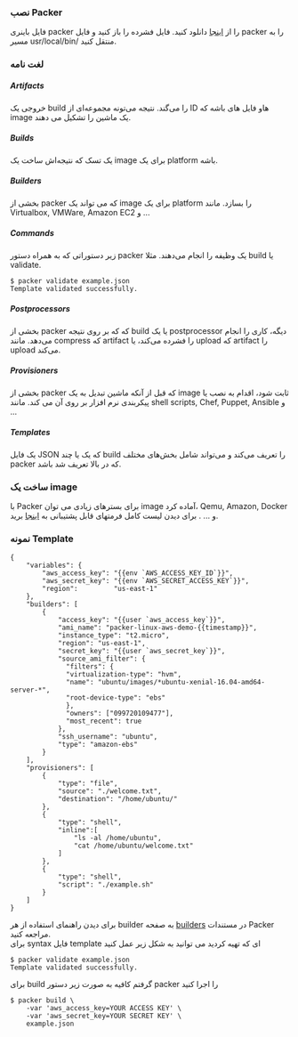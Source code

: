 ### نصب Packer
فایل باینری packer را از [اینجا](https://www.packer.io/downloads.html) دانلود کنید. فایل فشرده را باز کنید و فایل packer را به مسیر usr/local/bin/ منتقل کنید.  
  
### لغت نامه
##### Artifacts
خروجی یک build را می‌گند. نتیجه می‌تونه مجموعه‌ای از ID هاو فایل های باشه که image یک ماشین را تشکیل می دهند.  
  
##### Builds
یک تسک که نتیجه‌اش ساخت یک image برای یک platform باشه.  
  
##### Builders
بخشی از packer که می تواند یک image برای یک platform را بسازد. مانند Virtualbox, VMWare, Amazon EC2 و ...  
  
##### Commands
زیر دستوراتی که به همراه دستور packer یک وظیفه را انجام می‌دهند. مثلا build یا validate.  
```
$ packer validate example.json
Template validated successfully.
```  
  
##### Postprocessors
بخشی از packer که که بر روی نتیجه build یا یک postprocessor دیگه، کاری را انجام می‌دهد. مانند compress که artifact را فشرده می‌کند، یا upload که artifact را upload می‌کند.  
  
##### Provisioners
بخشی از packer که قبل از آنکه ماشین تبدیل به یک image ثابت شود، اقدام به نصب یا پیکربندی نرم افزار بر روی آن می کند. مانند shell scripts, Chef, Puppet, Ansible و ...  
  
##### Templates
یک فایل JSON که یک یا چند build را تعریف می‌کند و می‌تواند شامل بخش‌های مختلف packer که در بالا تعریف شد باشد.  
  
### ساخت یک image
با Packer برای بسترهای زیادی می توان image آماده کرد، Qemu, Amazon, Docker و ... . برای دیدن لیست کامل فرمتهای قابل پشتیبانی به [اینجا](https://www.packer.io/docs/builders/index.html) برید.  
  
### نمونه Template
```
{
    "variables": {
        "aws_access_key": "{{env `AWS_ACCESS_KEY_ID`}}",
        "aws_secret_key": "{{env `AWS_SECRET_ACCESS_KEY`}}",
        "region":         "us-east-1"
    },
    "builders": [
        {
            "access_key": "{{user `aws_access_key`}}",
            "ami_name": "packer-linux-aws-demo-{{timestamp}}",
            "instance_type": "t2.micro",
            "region": "us-east-1",
            "secret_key": "{{user `aws_secret_key`}}",
            "source_ami_filter": {
              "filters": {
              "virtualization-type": "hvm",
              "name": "ubuntu/images/*ubuntu-xenial-16.04-amd64-server-*",
              "root-device-type": "ebs"
              },
              "owners": ["099720109477"],
              "most_recent": true
            },
            "ssh_username": "ubuntu",
            "type": "amazon-ebs"
        }
    ],
    "provisioners": [
        {
            "type": "file",
            "source": "./welcome.txt",
            "destination": "/home/ubuntu/"
        },
        {
            "type": "shell",
            "inline":[
                "ls -al /home/ubuntu",
                "cat /home/ubuntu/welcome.txt"
            ]
        },
        {
            "type": "shell",
            "script": "./example.sh"
        }
    ]
}
```  
  
برای دیدن راهنمای استفاده از هر builder به صفحه [builders](https://www.packer.io/docs/builders/index.html) در مستندات Packer مراجعه کنید.  
برای syntax فایل template ای که تهیه کردید می توانید به شکل زیر عمل کنید
```
$ packer validate example.json
Template validated successfully.
```  
  
برای build گرفتم کافیه به صورت زیر دستور packer را اجرا کنید
```
$ packer build \
    -var 'aws_access_key=YOUR ACCESS KEY' \
    -var 'aws_secret_key=YOUR SECRET KEY' \
    example.json
```  
  
  